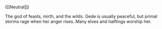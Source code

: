 ([[Neutral]])

The god of feasts, mirth, and the wilds. Gede is usually peaceful, but primal storms rage when her anger rises. Many elves and halflings worship her.
